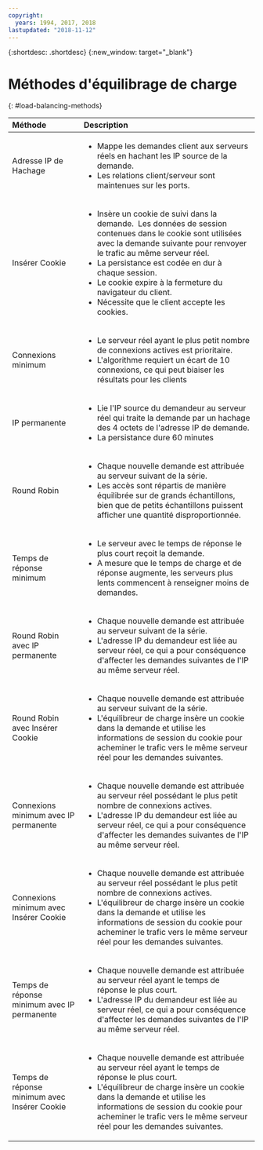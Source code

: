 ```yaml
---
copyright:
  years: 1994, 2017, 2018
lastupdated: "2018-11-12"
---
```


{:shortdesc: .shortdesc}
{:new_window: target="_blank"}

# Méthodes d'équilibrage de charge
{: #load-balancing-methods}

| Méthode|Description|
|:---|:---|
|Adresse IP de Hachage|<ul><li>Mappe les demandes client aux serveurs réels en hachant les IP source de la demande.</li><li>Les relations client/serveur sont maintenues sur les ports.</li></ul>|
|Insérer Cookie|<ul><li>Insère un cookie de suivi dans la demande.<span style="mso-spacerun:yes">&nbsp; </span>Les données de session contenues dans le cookie sont utilisées avec la demande suivante pour renvoyer le trafic au même serveur réel.</li><li>La persistance est codée en dur à chaque session.</li><li>Le cookie expire à la fermeture du navigateur du client.</li><li>Nécessite que le client accepte les cookies.</li></ul>|
|Connexions minimum|<ul><li>Le serveur réel ayant le plus petit nombre de connexions actives est prioritaire.</li><li>L'algorithme requiert un écart de 10 connexions, ce qui peut biaiser les résultats pour les clients</li></ul>|
|IP permanente|<ul><li>Lie l'IP source du demandeur au serveur réel qui traite la demande par un hachage des 4 octets de l'adresse IP de demande.</li><li>La persistance dure 60 minutes</li></ul>|
|Round Robin|<ul><li>Chaque nouvelle demande est attribuée au serveur suivant de la série.</li><li>Les accès sont répartis de manière équilibrée sur de grands échantillons, bien que de petits échantillons puissent afficher une quantité disproportionnée.</li></ul>|
|Temps de réponse minimum|<ul><li>Le serveur avec le temps de réponse le plus court reçoit la demande.</li><li>A mesure que le temps de charge et de réponse augmente, les serveurs plus lents commencent à renseigner moins de demandes.</li></ul>|
|Round Robin avec IP permanente|<ul><li>Chaque nouvelle demande est attribuée au serveur suivant de la série.</li><li>L'adresse IP du demandeur est liée au serveur réel, ce qui a pour conséquence d'affecter les demandes suivantes de l'IP au même serveur réel.</li></ul>|
|Round Robin avec Insérer Cookie|<ul><li>Chaque nouvelle demande est attribuée au serveur suivant de la série.</li><li>L'équilibreur de charge insère un cookie dans la demande et utilise les informations de session du cookie pour acheminer le trafic vers le même serveur réel pour les demandes suivantes.</li></ul>|
|Connexions minimum avec IP permanente|<ul><li>Chaque nouvelle demande est attribuée au serveur réel possédant le plus petit nombre de connexions actives.</li><li>L'adresse IP du demandeur est liée au serveur réel, ce qui a pour conséquence d'affecter les demandes suivantes de l'IP au même serveur réel.</li></ul>|
|Connexions minimum avec Insérer Cookie|<ul><li>Chaque nouvelle demande est attribuée au serveur réel possédant le plus petit nombre de connexions actives.</li><li>L'équilibreur de charge insère un cookie dans la demande et utilise les informations de session du cookie pour acheminer le trafic vers le même serveur réel pour les demandes suivantes.</li></ul>|
|Temps de réponse minimum avec IP permanente|<ul><li>Chaque nouvelle demande est attribuée au serveur réel ayant le temps de réponse le plus court.</li><li>L'adresse IP du demandeur est liée au serveur réel, ce qui a pour conséquence d'affecter les demandes suivantes de l'IP au même serveur réel.</li></ul>|
|Temps de réponse minimum avec Insérer Cookie|<ul><li>Chaque nouvelle demande est attribuée au serveur réel ayant le temps de réponse le plus court.</li><li>L'équilibreur de charge insère un cookie dans la demande et utilise les informations de session du cookie pour acheminer le trafic vers le même serveur réel pour les demandes suivantes.</li></ul>|
